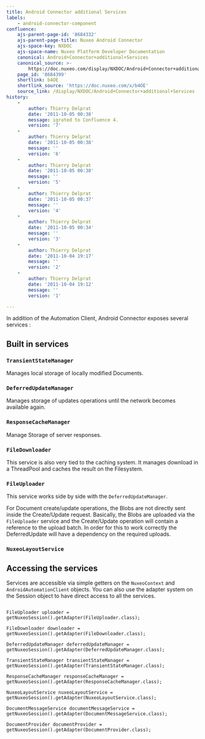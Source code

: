 ```yaml
---
title: Android Connector additional Services
labels:
    - android-connector-component
confluence:
    ajs-parent-page-id: '8684332'
    ajs-parent-page-title: Nuxeo Android Connector
    ajs-space-key: NXDOC
    ajs-space-name: Nuxeo Platform Developer Documentation
    canonical: Android+Connector+additional+Services
    canonical_source: >-
        https://doc.nuxeo.com/display/NXDOC/Android+Connector+additional+Services
    page_id: '8684399'
    shortlink: b4OE
    shortlink_source: 'https://doc.nuxeo.com/x/b4OE'
    source_link: /display/NXDOC/Android+Connector+additional+Services
history:
    - 
        author: Thierry Delprat
        date: '2011-10-05 00:38'
        message: igrated to Confluence 4.
        version: '7'
    - 
        author: Thierry Delprat
        date: '2011-10-05 00:38'
        message: ''
        version: '6'
    - 
        author: Thierry Delprat
        date: '2011-10-05 00:38'
        message: ''
        version: '5'
    - 
        author: Thierry Delprat
        date: '2011-10-05 00:37'
        message: ''
        version: '4'
    - 
        author: Thierry Delprat
        date: '2011-10-05 00:34'
        message: ''
        version: '3'
    - 
        author: Thierry Delprat
        date: '2011-10-04 19:17'
        message: ''
        version: '2'
    - 
        author: Thierry Delprat
        date: '2011-10-04 19:12'
        message: ''
        version: '1'

---
```

In addition of the Automation Client, Android Connector exposes several services :

## Built in services

### `TransientStateManager`

Manages local storage of locally modified Documents.

### `DeferredUpdateManager`

Manages storage of updates operations until the network becomes available again.

### `ResponseCacheManager`

Manage Storage of server responses.

### `FileDownloader`

This service is also very tied to the caching system.
It manages download in a ThreadPool and caches the result on the Filesystem.

### `FileUploader`

This service works side by side with the `DeferredUpdateManager`.

For Document create/update operations, the Blobs are not directly sent inside the Create/Update request.
Basically, the Blobs are uploaded via the `FileUploader` service and the Create/Update operation will contain a reference to the upload batch.
In order for this to work correctly the DeferredUpdate will have a dependency on the required uploads.

### `NuxeoLayoutService`

## Accessing the services

Services are accessible via simple getters on the `NuxeoContext` and `AndroidAutomationClient` objects.
You can also use the adapter system on the Session object to have direct access to all the services.

```

FileUploader uploader = getNuxeoSession().getAdapter(FileUploader.class);

FileDownloader downloader = getNuxeoSession().getAdapter(FileDownloader.class);

DeferredUpdateManager deferredUpdateManager = getNuxeoSession().getAdapter(DeferredUpdateManager.class);

TransientStateManager transientStateManager = getNuxeoSession().getAdapter(TransientStateManager.class);

ResponseCacheManager responseCacheManager = getNuxeoSession().getAdapter(ResponseCacheManager.class);

NuxeoLayoutService nuxeoLayoutService = getNuxeoSession().getAdapter(NuxeoLayoutService.class);

DocumentMessageService documentMessageService = getNuxeoSession().getAdapter(DocumentMessageService.class);

DocumentProvider documentProvider = getNuxeoSession().getAdapter(DocumentProvider.class);

```